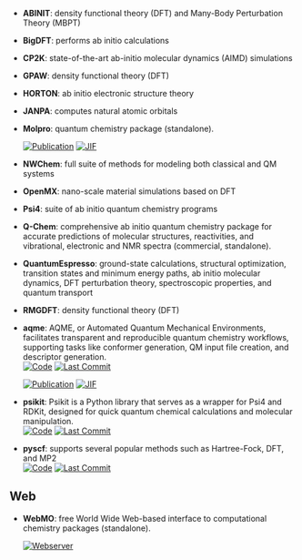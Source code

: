 



- **ABINIT**: density functional theory (DFT) and Many-Body Perturbation Theory (MBPT)  




- **BigDFT**: performs ab initio calculations  




- **CP2K**: state-of-the-art ab-initio molecular dynamics (AIMD) simulations  




- **GPAW**: density functional theory (DFT)  




- **HORTON**: ab initio electronic structure theory  




- **JANPA**: computes natural atomic orbitals  




- **Molpro**: quantum chemistry package (standalone).  

    [![Publication](https://img.shields.io/badge/Publication-Citations:2858-blue?style=for-the-badge&logo=bookstack)](https://doi.org/10.1002/wcms.82) 
    [![JIF](https://img.shields.io/badge/Impact_Factor-16.80-purple?style=for-the-badge&logo=academia)](https://doi.org/10.1002/wcms.82)



- **NWChem**: full suite of methods for modeling both classical and QM systems  




- **OpenMX**: nano-scale material simulations based on DFT  




- **Psi4**: suite of ab initio quantum chemistry programs  




- **Q-Chem**: comprehensive ab initio quantum chemistry package for accurate predictions of molecular structures, reactivities, and vibrational, electronic and NMR spectra (commercial, standalone).  




- **QuantumEspresso**: ground-state calculations, structural optimization, transition states and minimum energy paths, ab initio molecular dynamics, DFT perturbation theory, spectroscopic properties, and quantum transport  




- **RMGDFT**: density functional theory (DFT)  




- **aqme**: AQME, or Automated Quantum Mechanical Environments, facilitates transparent and reproducible quantum chemistry workflows, supporting tasks like conformer generation, QM input file creation, and descriptor generation.  
    [![Code](https://img.shields.io/github/stars/jvalegre/aqme?style=for-the-badge&logo=github)](https://github.com/jvalegre/aqme) 
    [![Last Commit](https://img.shields.io/github/last-commit/jvalegre/aqme?style=for-the-badge&logo=github)](https://github.com/jvalegre/aqme) 

    [![Publication](https://img.shields.io/badge/Publication-Citations:27-blue?style=for-the-badge&logo=bookstack)](https://doi.org/10.1002/wcms.1663) 
    [![JIF](https://img.shields.io/badge/Impact_Factor-16.80-purple?style=for-the-badge&logo=academia)](https://doi.org/10.1002/wcms.1663)



- **psikit**: Psikit is a Python library that serves as a wrapper for Psi4 and RDKit, designed for quick quantum chemical calculations and molecular manipulation.  
    [![Code](https://img.shields.io/github/stars/Mishima-syk/psikit?style=for-the-badge&logo=github)](https://github.com/Mishima-syk/psikit) 
    [![Last Commit](https://img.shields.io/github/last-commit/Mishima-syk/psikit?style=for-the-badge&logo=github)](https://github.com/Mishima-syk/psikit) 




- **pyscf**: supports several popular methods such as Hartree-Fock, DFT, and MP2  
    [![Code](https://img.shields.io/github/stars/sunqm/pyscf?style=for-the-badge&logo=github)](https://github.com/sunqm/pyscf) 
    [![Last Commit](https://img.shields.io/github/last-commit/sunqm/pyscf?style=for-the-badge&logo=github)](https://github.com/sunqm/pyscf) 



## **Web**


- **WebMO**: free World Wide Web-based interface to computational chemistry packages (standalone).  


    [![Webserver](https://img.shields.io/badge/Webserver-online-brightgreen?style=for-the-badge&logo=cachet&logoColor=65FF8F)](https://www.webmo.net/index.html) 

